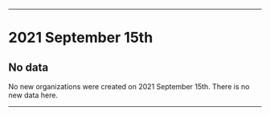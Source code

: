 
***

# 2021 September 15th

## No data

No new organizations were created on 2021 September 15th. There is no new data here.

***
